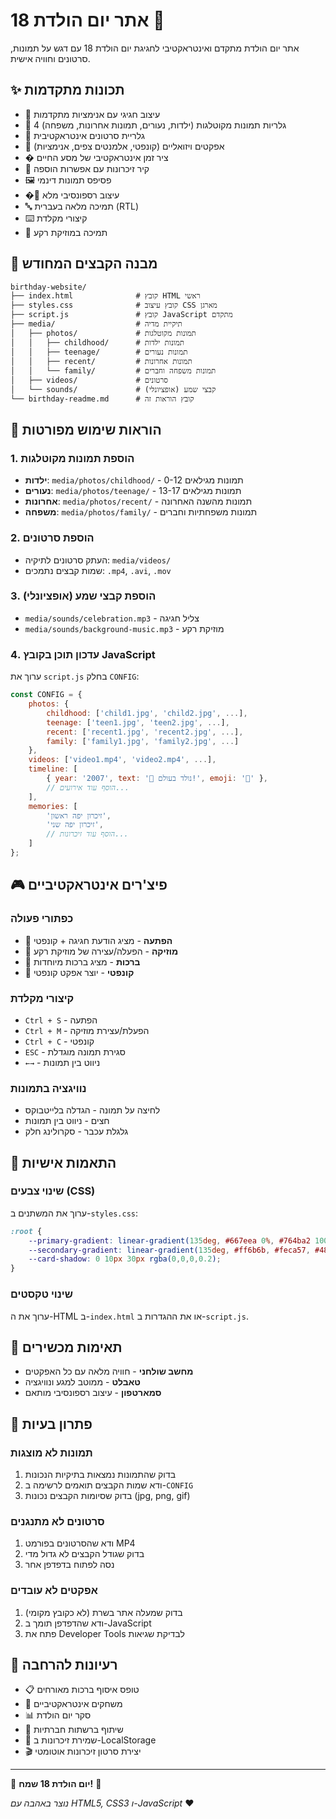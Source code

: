 # אתר יום הולדת 18 🎉

אתר יום הולדת מתקדם ואינטראקטיבי לחגיגת יום הולדת 18 עם דגש על תמונות, סרטונים וחוויה אישית.

## ✨ תכונות מתקדמות

- 🎂 עיצוב חגיגי עם אנימציות מתקדמות
- 📸 4 גלריות תמונות מקוטלגות (ילדות, נעורים, תמונות אחרונות, משפחה)
- 🎥 גלריית סרטונים אינטראקטיבית
- 🎈 אפקטים ויזואליים (קונפטי, אלמנטים צפים, אנימציות)
- � ציר זמן אינטראקטיבי של מסע החיים
- 💭 קיר זיכרונות עם אפשרות הוספה
- 🖼️ פסיפס תמונות דינמי
- �📱 עיצוב רספונסיבי מלא
- 🔤 תמיכה מלאה בעברית (RTL)
- ⌨️ קיצורי מקלדת
- 🎵 תמיכה במוזיקת רקע

## 📁 מבנה הקבצים המחודש

```
birthday-website/
├── index.html              # קובץ HTML ראשי
├── styles.css              # קובץ עיצוב CSS מארגן
├── script.js               # קובץ JavaScript מתקדם
├── media/                  # תיקיית מדיה
│   ├── photos/             # תמונות מקוטלגות
│   │   ├── childhood/      # תמונות ילדות
│   │   ├── teenage/        # תמונות נעורים
│   │   ├── recent/         # תמונות אחרונות
│   │   └── family/         # תמונות משפחה וחברים
│   ├── videos/             # סרטונים
│   └── sounds/             # קבצי שמע (אופציונלי)
└── birthday-readme.md      # קובץ הוראות זה
```

## 🚀 הוראות שימוש מפורטות

### 1. הוספת תמונות מקוטלגות
- **ילדות**: `media/photos/childhood/` - תמונות מגילאים 0-12
- **נעורים**: `media/photos/teenage/` - תמונות מגילאים 13-17  
- **אחרונות**: `media/photos/recent/` - תמונות מהשנה האחרונה
- **משפחה**: `media/photos/family/` - תמונות משפחתיות וחברים

### 2. הוספת סרטונים
- העתק סרטונים לתיקיה: `media/videos/`
- שמות קבצים נתמכים: `.mp4`, `.avi`, `.mov`

### 3. הוספת קבצי שמע (אופציונלי)
- `media/sounds/celebration.mp3` - צליל חגיגה
- `media/sounds/background-music.mp3` - מוזיקת רקע

### 4. עדכון תוכן בקובץ JavaScript
ערוך את `script.js` בחלק `CONFIG`:

```javascript
const CONFIG = {
    photos: {
        childhood: ['child1.jpg', 'child2.jpg', ...],
        teenage: ['teen1.jpg', 'teen2.jpg', ...],
        recent: ['recent1.jpg', 'recent2.jpg', ...],
        family: ['family1.jpg', 'family2.jpg', ...]
    },
    videos: ['video1.mp4', 'video2.mp4', ...],
    timeline: [
        { year: '2007', text: '👶 נולד בעולם!', emoji: '🍼' },
        // הוסף עוד אירועים...
    ],
    memories: [
        'זיכרון יפה ראשון',
        'זיכרון יפה שני',
        // הוסף עוד זיכרונות...
    ]
};
```

## 🎮 פיצ'רים אינטראקטיביים

### כפתורי פעולה
- 🎁 **הפתעה** - מציג הודעת חגיגה + קונפטי
- 🎵 **מוזיקה** - הפעלה/עצירה של מוזיקת רקע
- 💌 **ברכות** - מציג ברכות מיוחדות
- 🎊 **קונפטי** - יוצר אפקט קונפטי

### קיצורי מקלדת
- `Ctrl + S` - הפתעה
- `Ctrl + M` - הפעלת/עצירת מוזיקה  
- `Ctrl + C` - קונפטי
- `ESC` - סגירת תמונה מוגדלת
- `←→` - ניווט בין תמונות

### נוויגציה בתמונות
- לחיצה על תמונה - הגדלה בלייטבוקס
- חצים - ניווט בין תמונות
- גלגלת עכבר - סקרולינג חלק

## 🎨 התאמות אישיות

### שינוי צבעים (CSS)
ערוך את המשתנים ב-`styles.css`:
```css
:root {
    --primary-gradient: linear-gradient(135deg, #667eea 0%, #764ba2 100%);
    --secondary-gradient: linear-gradient(135deg, #ff6b6b, #feca57, #48dbfb, #ff9ff3);
    --card-shadow: 0 10px 30px rgba(0,0,0,0.2);
}
```

### שינוי טקסטים
ערוך את ה-HTML ב-`index.html` או את ההגדרות ב-`script.js`.

## 📱 תאימות מכשירים

- **מחשב שולחני** - חוויה מלאה עם כל האפקטים
- **טאבלט** - ממוטב למגע ונוויגציה
- **סמארטפון** - עיצוב רספונסיבי מותאם

## 🔧 פתרון בעיות

### תמונות לא מוצגות
1. בדוק שהתמונות נמצאות בתיקיות הנכונות
2. ודא שמות הקבצים תואמים לרשימה ב-`CONFIG`
3. בדוק שסיומות הקבצים נכונות (jpg, png, gif)

### סרטונים לא מתנגנים
1. ודא שהסרטונים בפורמט MP4
2. בדוק שגודל הקבצים לא גדול מדי
3. נסה לפתוח בדפדפן אחר

### אפקטים לא עובדים
1. בדוק שמעלה אתר בשרת (לא כקובץ מקומי)
2. ודא שהדפדפן תומך ב-JavaScript
3. פתח את Developer Tools לבדיקת שגיאות

## 🎯 רעיונות להרחבה

- 📋 טופס איסוף ברכות מאורחים
- 🎪 משחקים אינטראקטיביים
- 📊 סקר יום הולדת
- 🔗 שיתוף ברשתות חברתיות
- 💾 שמירת זיכרונות ב-LocalStorage
- 🎬 יצירת סרטון זיכרונות אוטומטי

---

🎉 **יום הולדת 18 שמח!** 🎉

*נוצר באהבה עם HTML5, CSS3 ו-JavaScript* ❤️
